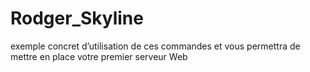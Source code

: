 # Rodger_Skyline
exemple concret d’utilisation de ces commandes et vous permettra de mettre en place votre premier serveur Web
